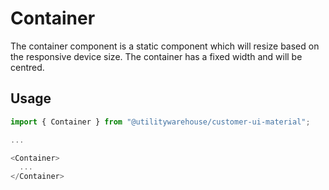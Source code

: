 # Container

The container component is a static component which will resize based on the responsive device size. The container has a fixed width and will be centred.

## Usage

```TypeScript
import { Container } from "@utilitywarehouse/customer-ui-material";

...

<Container>
  ...
</Container>

```
